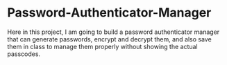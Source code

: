 # Password-Authenticator-Manager
 Here in this project, I am going to build a password authenticator manager that can generate passwords, encrypt and decrypt them, and also save them in class to manage them properly without showing the actual passcodes.

